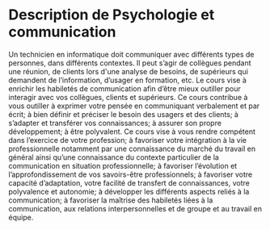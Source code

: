 # Description de Psychologie et communication

Un technicien en informatique doit communiquer avec différents types de 
personnes, dans différents contextes. Il peut s’agir de collègues pendant une 
réunion, de clients lors d'une analyse de besoins, de supérieurs qui 
demandent de l’information, d’usager en formation, etc. Le cours vise à 
enrichir les habiletés de communication afin d’être mieux outiller pour 
interagir avec vos collègues, clients et supérieurs.
Ce cours contribue à vous outiller à exprimer votre pensée en communiquant 
verbalement et par écrit; à bien définir et préciser le besoin des usagers et 
des clients; à s’adapter et transférer vos connaissances; à assurer son 
propre développement; à être polyvalent.
Ce cours vise à vous rendre compétent dans l’exercice de votre profession; 
à favoriser votre intégration à la vie professionnelle notamment par une 
connaissance du marché du travail en général ainsi qu’une connaissance du 
contexte particulier de la communication en situation professionnelle; à 
favoriser l’évolution et l’approfondissement de vos savoirs-être 
professionnels; à favoriser votre capacité d’adaptation, votre facilité de 
transfert de connaissances, votre polyvalence et autonomie; à développer 
les différents aspects reliés à la communication; à favoriser la maîtrise des 
habiletés liées à la communication, aux relations interpersonnelles et de 
groupe et au travail en équipe.